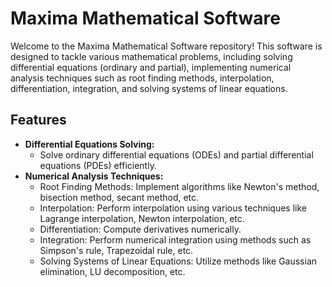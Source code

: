 # Maxima Mathematical Software

Welcome to the Maxima Mathematical Software repository! This software is designed to tackle various mathematical problems, including solving differential equations (ordinary and partial), implementing numerical analysis techniques such as root finding methods, interpolation, differentiation, integration, and solving systems of linear equations.

## Features

- **Differential Equations Solving:**
  - Solve ordinary differential equations (ODEs) and partial differential equations (PDEs) efficiently.
- **Numerical Analysis Techniques:**
  - Root Finding Methods: Implement algorithms like Newton's method, bisection method, secant method, etc.
  - Interpolation: Perform interpolation using various techniques like Lagrange interpolation, Newton interpolation, etc.
  - Differentiation: Compute derivatives numerically.
  - Integration: Perform numerical integration using methods such as Simpson's rule, Trapezoidal rule, etc.
  - Solving Systems of Linear Equations: Utilize methods like Gaussian elimination, LU decomposition, etc.



   
